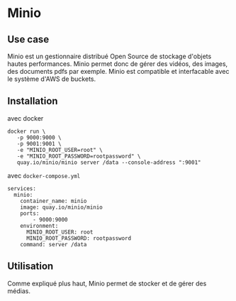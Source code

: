 # Minio

## Use case

Minio est un gestionnaire distribué Open Source de stockage d'objets hautes performances. Minio permet donc de gérer des vidéos, des images, des documents pdfs par exemple. Minio est compatible et interfacable avec le système d'AWS de buckets. 

## Installation

avec docker

```
docker run \
   -p 9000:9000 \
   -p 9001:9001 \
   -e "MINIO_ROOT_USER=root" \
   -e "MINIO_ROOT_PASSWORD=rootpassword" \
   quay.io/minio/minio server /data --console-address ":9001"

```

avec `docker-compose.yml`


```
services:
  minio:
    container_name: minio
    image: quay.io/minio/minio
    ports:
        - 9000:9000
    environment:
      MINIO_ROOT_USER: root
      MINIO_ROOT_PASSWORD: rootpassword
    command: server /data
```

## Utilisation 

Comme expliqué plus haut, Minio permet de stocker et de gérer des médias. 